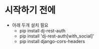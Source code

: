 # 시작하기 전에
* 아래 두개 설치 필요
  * pip install dj-rest-auth
  * pip install 'dj-rest-auth[with_social]' 
  * pip install django-cors-headers